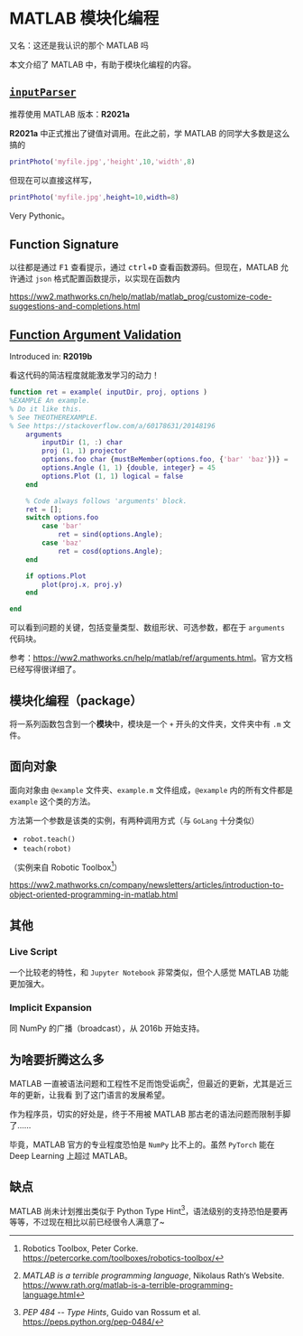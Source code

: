# MATLAB 模块化编程

又名：这还是我认识的那个 MATLAB 吗

本文介绍了 MATLAB 中，有助于模块化编程的内容。

## [`inputParser`](https://ww2.mathworks.cn/help/matlab/ref/inputparser.html)

推荐使用 MATLAB 版本：**R2021a**

**R2021a** 中正式推出了键值对调用。在此之前，学 MATLAB 的同学大多数是这么搞的

```matlab
printPhoto('myfile.jpg','height',10,'width',8)
```

但现在可以直接这样写，

```matlab
printPhoto('myfile.jpg',height=10,width=8)
```

Very Pythonic。

## Function Signature

以往都是通过 <kbd>F1</kbd> 查看提示，通过 <kbd>ctrl</kbd>+<kbd>D</kbd> 查看函数源码。但现在，MATLAB 允许通过 `json` 格式配置函数提示，以实现在函数内

<https://ww2.mathworks.cn/help/matlab/matlab_prog/customize-code-suggestions-and-completions.html>

## [Function Argument Validation](https://ww2.mathworks.cn/help/matlab/matlab_prog/function-argument-validation-1.html)

Introduced in: **R2019b**

看这代码的简洁程度就能激发学习的动力！

```matlab
function ret = example( inputDir, proj, options )
%EXAMPLE An example.
% Do it like this.
% See THEOTHEREXAMPLE.
% See https://stackoverflow.com/a/60178631/20148196
    arguments
        inputDir (1, :) char
        proj (1, 1) projector
        options.foo char {mustBeMember(options.foo, {'bar' 'baz'})} = 'bar'
        options.Angle (1, 1) {double, integer} = 45
        options.Plot (1, 1) logical = false
    end

    % Code always follows 'arguments' block.
    ret = [];
    switch options.foo
        case 'bar'
            ret = sind(options.Angle);
        case 'baz'
            ret = cosd(options.Angle);
    end

    if options.Plot
        plot(proj.x, proj.y)
    end

end
```

可以看到问题的关键，包括变量类型、数组形状、可选参数，都在于 `arguments` 代码块。

参考：<https://ww2.mathworks.cn/help/matlab/ref/arguments.html>。官方文档已经写得很详细了。

## 模块化编程（package）

将一系列函数包含到一个**模块**中，模块是一个 `+` 开头的文件夹，文件夹中有 `.m` 文件。

## 面向对象

面向对象由 `@example` 文件夹、`example.m` 文件组成，`@example` 内的所有文件都是 `example` 这个类的方法。

方法第一个参数是该类的实例，有两种调用方式（与 `GoLang` 十分类似）

- `robot.teach()`
- `teach(robot)`

（实例来自 Robotic Toolbox[^robotics-toolbox]）

<https://ww2.mathworks.cn/company/newsletters/articles/introduction-to-object-oriented-programming-in-matlab.html>

## 其他

### Live Script

一个比较老的特性，和 `Jupyter Notebook` 非常类似，但个人感觉 MATLAB 功能更加强大。

### Implicit Expansion

同 NumPy 的广播（broadcast），从 2016b 开始支持。

## 为啥要折腾这么多

MATLAB 一直被语法问题和工程性不足而饱受诟病[^terrible]，但最近的更新，尤其是近三年的更新，让我看 到了这门语言的发展希望。

作为程序员，切实的好处是，终于不用被 MATLAB 那古老的语法问题而限制手脚了……

毕竟，MATLAB 官方的专业程度恐怕是 `NumPy` 比不上的。虽然 `PyTorch` 能在 Deep Learning 上超过 MATLAB。

## 缺点

MATLAB 尚未计划推出类似于 Python Type Hint[^pep484]，语法级别的支持恐怕是要再等等，不过现在相比以前已经很令人满意了~

[^robotics-toolbox]: Robotics Toolbox, Peter Corke. <https://petercorke.com/toolboxes/robotics-toolbox/>
[^terrible]: _MATLAB is a terrible programming language_, Nikolaus Rath‘s Website. <https://www.rath.org/matlab-is-a-terrible-programming-language.html>
[^pep484]: _PEP 484 -- Type Hints_, Guido van Rossum et al. <https://peps.python.org/pep-0484/>
